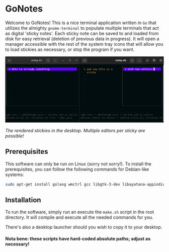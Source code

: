 # GoNotes

Welcome to GoNotes! This is a nice terminal application written in `Go` that utilizes the almighty `gnome-terminal` to populate
multiple terminals that act as digital 'sticky notes'. Each sticky note can be saved to and loaded from disk for easy retrieval (deletion of previous data
in progress). It will open a manager accessible with the rest of the system tray icons that will allow you to load stickies as necessary, or stop the program if you want.

![image](icon/two_stickies.png)

*The rendered stickies in the desktop. Multiple editors per sticky are possible!*

## Prerequisites

This software can only be run on Linux (sorry not sorry!). To install the prerequisites, you can follow the following commands for Debian-like systems:

```bash
sudo apt-get install golang wmctrl gcc libgtk-3-dev libayatana-appindicator3-dev
```

## Installation

To run the software, simply run an execute the `make.sh` script in the root directory. It will compile and execute all the needed commands for you.

There's also a desktop launcher should you wish to copy it to your desktop.

#### Nota bene: these scripts have hard-coded absolute paths; adjust as necessary!

